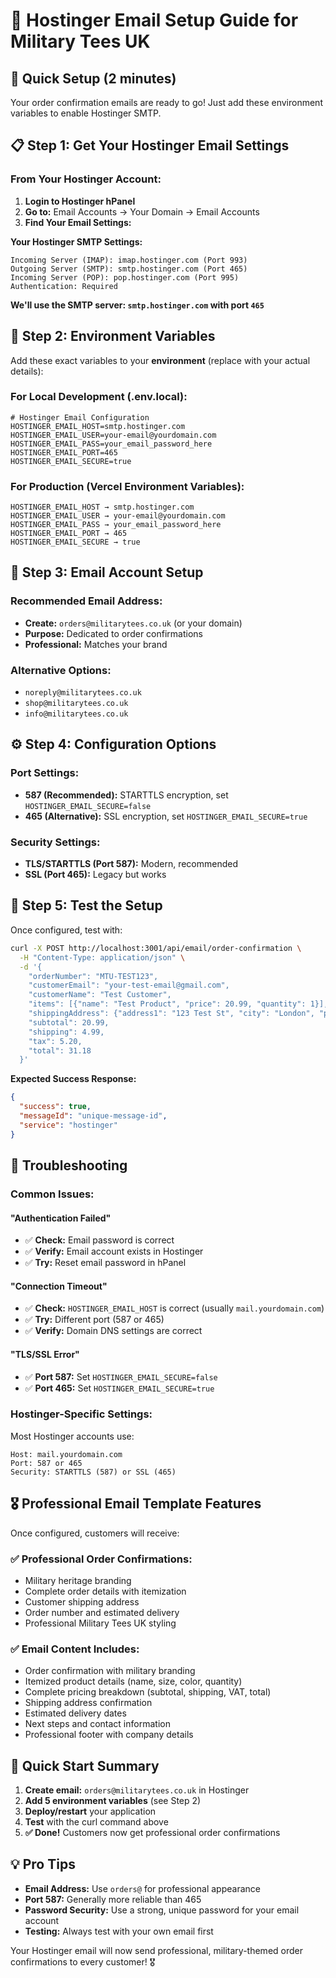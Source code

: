 # 📧 Hostinger Email Setup Guide for Military Tees UK

## 🎯 Quick Setup (2 minutes)

Your order confirmation emails are ready to go! Just add these environment variables to enable Hostinger SMTP.

## 📋 **Step 1: Get Your Hostinger Email Settings**

### **From Your Hostinger Account:**
1. **Login to Hostinger hPanel**
2. **Go to:** Email Accounts → Your Domain → Email Accounts
3. **Find Your Email Settings:**

**Your Hostinger SMTP Settings:**
```
Incoming Server (IMAP): imap.hostinger.com (Port 993)
Outgoing Server (SMTP): smtp.hostinger.com (Port 465)
Incoming Server (POP): pop.hostinger.com (Port 995)
Authentication: Required
```

**We'll use the SMTP server: `smtp.hostinger.com` with port `465`**

## 🔧 **Step 2: Environment Variables**

Add these exact variables to your **environment** (replace with your actual details):

### **For Local Development (.env.local):**
```env
# Hostinger Email Configuration
HOSTINGER_EMAIL_HOST=smtp.hostinger.com
HOSTINGER_EMAIL_USER=your-email@yourdomain.com
HOSTINGER_EMAIL_PASS=your_email_password_here
HOSTINGER_EMAIL_PORT=465
HOSTINGER_EMAIL_SECURE=true
```

### **For Production (Vercel Environment Variables):**
```
HOSTINGER_EMAIL_HOST → smtp.hostinger.com
HOSTINGER_EMAIL_USER → your-email@yourdomain.com  
HOSTINGER_EMAIL_PASS → your_email_password_here
HOSTINGER_EMAIL_PORT → 465
HOSTINGER_EMAIL_SECURE → true
```

## 📨 **Step 3: Email Account Setup**

### **Recommended Email Address:**
- **Create:** `orders@militarytees.co.uk` (or your domain)
- **Purpose:** Dedicated to order confirmations
- **Professional:** Matches your brand

### **Alternative Options:**
- `noreply@militarytees.co.uk`
- `shop@militarytees.co.uk`
- `info@militarytees.co.uk`

## ⚙️ **Step 4: Configuration Options**

### **Port Settings:**
- **587 (Recommended):** STARTTLS encryption, set `HOSTINGER_EMAIL_SECURE=false`
- **465 (Alternative):** SSL encryption, set `HOSTINGER_EMAIL_SECURE=true`

### **Security Settings:**
- **TLS/STARTTLS (Port 587):** Modern, recommended
- **SSL (Port 465):** Legacy but works

## 🧪 **Step 5: Test the Setup**

Once configured, test with:
```bash
curl -X POST http://localhost:3001/api/email/order-confirmation \
  -H "Content-Type: application/json" \
  -d '{
    "orderNumber": "MTU-TEST123",
    "customerEmail": "your-test-email@gmail.com",
    "customerName": "Test Customer",
    "items": [{"name": "Test Product", "price": 20.99, "quantity": 1}],
    "shippingAddress": {"address1": "123 Test St", "city": "London", "postcode": "SW1A 1AA"},
    "subtotal": 20.99,
    "shipping": 4.99,
    "tax": 5.20,
    "total": 31.18
  }'
```

**Expected Success Response:**
```json
{
  "success": true,
  "messageId": "unique-message-id",
  "service": "hostinger"
}
```

## 🚨 **Troubleshooting**

### **Common Issues:**

#### **"Authentication Failed"**
- ✅ **Check:** Email password is correct
- ✅ **Verify:** Email account exists in Hostinger
- ✅ **Try:** Reset email password in hPanel

#### **"Connection Timeout"**
- ✅ **Check:** `HOSTINGER_EMAIL_HOST` is correct (usually `mail.yourdomain.com`)
- ✅ **Try:** Different port (587 or 465)
- ✅ **Verify:** Domain DNS settings are correct

#### **"TLS/SSL Error"**
- ✅ **Port 587:** Set `HOSTINGER_EMAIL_SECURE=false`
- ✅ **Port 465:** Set `HOSTINGER_EMAIL_SECURE=true`

### **Hostinger-Specific Settings:**
Most Hostinger accounts use:
```
Host: mail.yourdomain.com
Port: 587 or 465
Security: STARTTLS (587) or SSL (465)
```

## 🎖️ **Professional Email Template Features**

Once configured, customers will receive:

### ✅ **Professional Order Confirmations:**
- Military heritage branding
- Complete order details with itemization
- Customer shipping address
- Order number and estimated delivery
- Professional Military Tees UK styling

### ✅ **Email Content Includes:**
- Order confirmation with military branding
- Itemized product details (name, size, color, quantity)
- Complete pricing breakdown (subtotal, shipping, VAT, total)
- Shipping address confirmation
- Estimated delivery dates
- Next steps and contact information
- Professional footer with company details

## 🚀 **Quick Start Summary**

1. **Create email:** `orders@militarytees.co.uk` in Hostinger
2. **Add 5 environment variables** (see Step 2)
3. **Deploy/restart** your application
4. **Test** with the curl command above
5. **✅ Done!** Customers now get professional order confirmations

## 💡 **Pro Tips**

- **Email Address:** Use `orders@` for professional appearance
- **Port 587:** Generally more reliable than 465
- **Password Security:** Use a strong, unique password for your email account
- **Testing:** Always test with your own email first

Your Hostinger email will now send professional, military-themed order confirmations to every customer! 🎖️